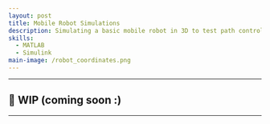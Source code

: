 ```yaml
---
layout: post
title: Mobile Robot Simulations
description: Simulating a basic mobile robot in 3D to test path controller designs.
skills: 
  - MATLAB
  - Simulink
main-image: /robot_coordinates.png
---
```


---
## 🚧 WIP (coming soon :)
---
